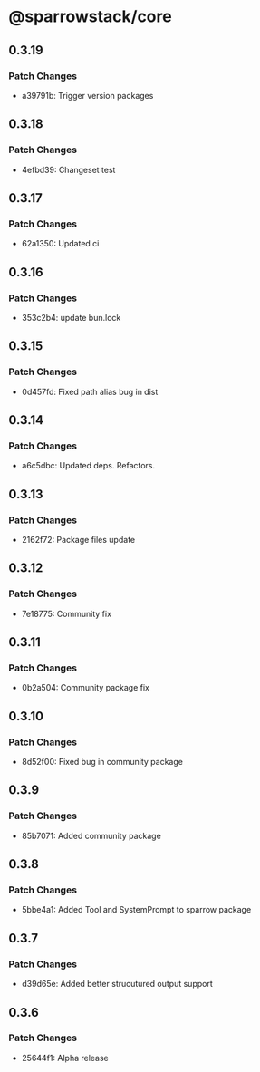 # @sparrowstack/core

## 0.3.19

### Patch Changes

- a39791b: Trigger version packages

## 0.3.18

### Patch Changes

- 4efbd39: Changeset test

## 0.3.17

### Patch Changes

- 62a1350: Updated ci

## 0.3.16

### Patch Changes

- 353c2b4: update bun.lock

## 0.3.15

### Patch Changes

- 0d457fd: Fixed path alias bug in dist

## 0.3.14

### Patch Changes

- a6c5dbc: Updated deps. Refactors.

## 0.3.13

### Patch Changes

- 2162f72: Package files update

## 0.3.12

### Patch Changes

- 7e18775: Community fix

## 0.3.11

### Patch Changes

- 0b2a504: Community package fix

## 0.3.10

### Patch Changes

- 8d52f00: Fixed bug in community package

## 0.3.9

### Patch Changes

- 85b7071: Added community package

## 0.3.8

### Patch Changes

- 5bbe4a1: Added Tool and SystemPrompt to sparrow package

## 0.3.7

### Patch Changes

- d39d65e: Added better strucutured output support

## 0.3.6

### Patch Changes

- 25644f1: Alpha release
